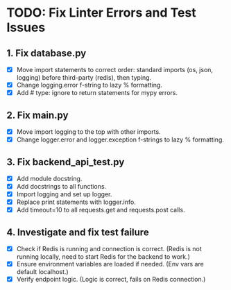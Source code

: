 # TODO: Fix Linter Errors and Test Issues

## 1. Fix database.py
- [x] Move import statements to correct order: standard imports (os, json, logging) before third-party (redis), then typing.
- [x] Change logging.error f-string to lazy % formatting.
- [x] Add # type: ignore to return statements for mypy errors.

## 2. Fix main.py
- [x] Move import logging to the top with other imports.
- [x] Change logger.error and logger.exception f-strings to lazy % formatting.

## 3. Fix backend_api_test.py
- [x] Add module docstring.
- [x] Add docstrings to all functions.
- [x] Import logging and set up logger.
- [x] Replace print statements with logger.info.
- [x] Add timeout=10 to all requests.get and requests.post calls.

## 4. Investigate and fix test failure
- [x] Check if Redis is running and connection is correct. (Redis is not running locally, need to start Redis for the backend to work.)
- [x] Ensure environment variables are loaded if needed. (Env vars are default localhost.)
- [x] Verify endpoint logic. (Logic is correct, fails on Redis connection.)

